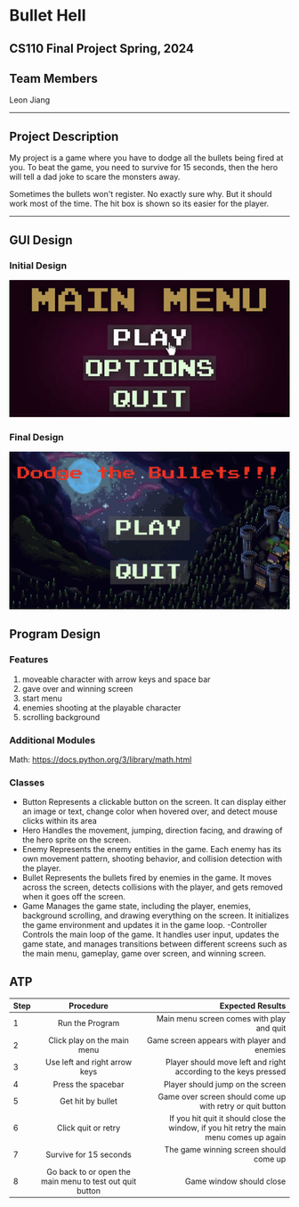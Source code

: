 # Bullet Hell
## CS110 Final Project Spring, 2024 

## Team Members
Leon Jiang 

***

## Project Description
My project is a game where you have to dodge all the bullets being fired at you. To beat the game, you need to survive for 15 seconds, then the hero will tell a dad joke to scare the monsters away.

Sometimes the bullets won't register. No exactly sure why. But it should work most of the time. The hit box is shown so its easier for the player.


***   

## GUI Design

### Initial Design

![initial gui](assets/gui.jpg)

### Final Design

![final gui](assets/finalgui.jpg)

## Program Design

### Features

1. moveable character with arrow keys and space bar 
2. gave over and winning screen
3. start menu
4. enemies shooting at the playable character
5. scrolling background

### Additional Modules
Math: https://docs.python.org/3/library/math.html

### Classes

- Button 
Represents a clickable button on the screen. It can display either an image or text, change color when hovered over, and detect mouse clicks within its area
- Hero
Handles the movement, jumping, direction facing, and drawing of the hero sprite on the screen.
- Enemy
Represents the enemy entities in the game. Each enemy has its own movement pattern, shooting behavior, and collision detection with the player. 
- Bullet
Represents the bullets fired by enemies in the game. It moves across the screen, detects collisions with the player, and gets removed when it goes off the screen.
- Game
Manages the game state, including the player, enemies, background scrolling, and drawing everything on the screen. It initializes the game environment and updates it in the game loop.
-Controller
Controls the main loop of the game. It handles user input, updates the game state, and manages transitions between different screens such as the main menu, gameplay, game over screen, and winning screen.

## ATP

| Step                 |Procedure             |Expected Results                   |
|----------------------|:--------------------:|----------------------------------:|
|  1                   | Run the Program  |Main menu screen comes with play and quit  |
|  2                   | Click play on the main menu | Game screen appears with player and enemies     |
|  3                   |Use left and right arrow keys| Player should move left and right according to the keys pressed|
|  4                   |Press the spacebar | Player should jump on the screen|
|  5                   |Get hit by bullet| Game over screen should come up with retry or quit button|
|  6                   |Click quit or retry |If you hit quit it should close the window, if you hit retry the main menu comes up again|
|  7                   |Survive for 15 seconds | The game winning screen should come up|
|  8                   |Go back to or open the main menu to test out quit button| Game window should close|
